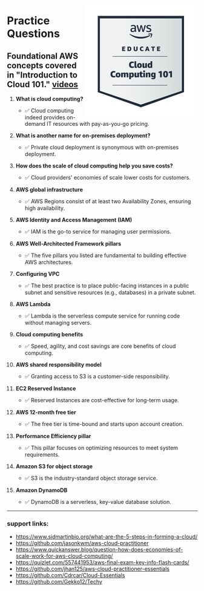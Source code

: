 [<img align="right" alt="GitHub Foundations exam logo" width="300" src="https://github.com/akashdip2001/akashdip2001/raw/main/img/Badge/aws-educate-introduction-to-cloud-101.png">](https://www.credly.com/badges/998c7f5e-7081-4cd7-b8ee-153ece4d89f0) 

# Practice Questions
## Foundational AWS concepts covered in "**Introduction to Cloud 101**." [videos](https://www.youtube.com/playlist?list=PL_RecMEcs_p_TuIPqY1zVYeGoL5RriWhk)

1. **What is cloud computing?**  
   - ✅ Cloud computing indeed provides on-demand IT resources with pay-as-you-go pricing.

2. **What is another name for on-premises deployment?**  
   - ✅ Private cloud deployment is synonymous with on-premises deployment.

3. **How does the scale of cloud computing help you save costs?**  
   - ✅ Cloud providers' economies of scale lower costs for customers.

4. **AWS global infrastructure**  
   - ✅ AWS Regions consist of at least two Availability Zones, ensuring high availability.

5. **AWS Identity and Access Management (IAM)**  
   - ✅ IAM is the go-to service for managing user permissions.

6. **AWS Well-Architected Framework pillars**  
   - ✅ The five pillars you listed are fundamental to building effective AWS architectures.

7. **Configuring VPC**  
   - ✅ The best practice is to place public-facing instances in a public subnet and sensitive resources (e.g., databases) in a private subnet.

8. **AWS Lambda**  
   - ✅ Lambda is the serverless compute service for running code without managing servers.

9. **Cloud computing benefits**  
   - ✅ Speed, agility, and cost savings are core benefits of cloud computing.

10. **AWS shared responsibility model**  
    - ✅ Granting access to S3 is a customer-side responsibility.

11. **EC2 Reserved Instance**  
    - ✅ Reserved Instances are cost-effective for long-term usage.

12. **AWS 12-month free tier**  
    - ✅ The free tier is time-bound and starts upon account creation.

13. **Performance Efficiency pillar**  
    - ✅ This pillar focuses on optimizing resources to meet system requirements.

14. **Amazon S3 for object storage**  
    - ✅ S3 is the industry-standard object storage service.

15. **Amazon DynamoDB**  
    - ✅ DynamoDB is a serverless, key-value database solution.

---

### support links:

 * https://www.sidmartinbio.org/what-are-the-5-steps-in-forming-a-cloud/
 * https://github.com/jasonkwm/aws-cloud-practitioner
 * https://www.quickanswer.blog/question-how-does-economies-of-scale-work-for-aws-cloud-computing/
 * https://quizlet.com/557441953/aws-final-exam-key-info-flash-cards/
 * https://github.com/jhan125/aws-cloud-practitioner-essentials
 * https://github.com/Cdrcar/Cloud-Essentials
 * https://github.com/Gekko12/Techy
